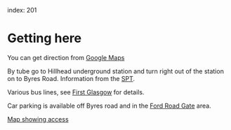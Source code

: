 index: 201

# Getting here


You can get direction from [Google Maps](http://maps.google.com/?daddr=55.879704,-4.29117)

By tube go to Hillhead underground station and turn right out of the station on
to Byres Road. Information from the [SPT](http://www.spt.co.uk/subway/).

Various bus lines, see [First Glasgow](http://www.firstgroup.com/ukbus/glasgow/journey_planning/maps/)
for details.

Car parking is available off Byres road and in the [Ford Road Gate](map/map1?id=15") area.

[Map showing access](/map/gettingHere)

